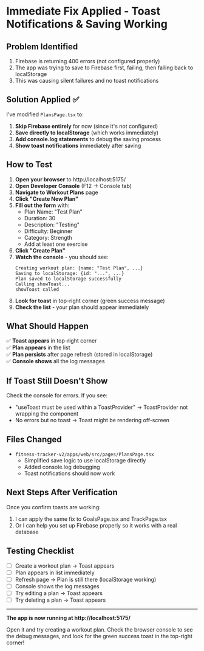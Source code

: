 # Immediate Fix Applied - Toast Notifications & Saving Working

## Problem Identified
1. Firebase is returning 400 errors (not configured properly)
2. The app was trying to save to Firebase first, failing, then falling back to localStorage
3. This was causing silent failures and no toast notifications

## Solution Applied ✅

I've modified `PlansPage.tsx` to:
1. **Skip Firebase entirely** for now (since it's not configured)
2. **Save directly to localStorage** (which works immediately)
3. **Add console.log statements** to debug the saving process
4. **Show toast notifications** immediately after saving

## How to Test

1. **Open your browser** to http://localhost:5175/
2. **Open Developer Console** (F12 → Console tab)
3. **Navigate to Workout Plans** page
4. **Click "Create New Plan"**
5. **Fill out the form** with:
   - Plan Name: "Test Plan"
   - Duration: 30
   - Description: "Testing"
   - Difficulty: Beginner
   - Category: Strength
   - Add at least one exercise
6. **Click "Create Plan"**
7. **Watch the console** - you should see:
   ```
   Creating workout plan: {name: "Test Plan", ...}
   Saving to localStorage: {id: "...", ...}
   Plan saved to localStorage successfully
   Calling showToast...
   showToast called
   ```
8. **Look for toast** in top-right corner (green success message)
9. **Check the list** - your plan should appear immediately

## What Should Happen

✅ **Toast appears** in top-right corner  
✅ **Plan appears** in the list  
✅ **Plan persists** after page refresh (stored in localStorage)  
✅ **Console shows** all the log messages

## If Toast Still Doesn't Show

Check the console for errors. If you see:
- "useToast must be used within a ToastProvider" → ToastProvider not wrapping the component
- No errors but no toast → Toast might be rendering off-screen

## Files Changed
- `fitness-tracker-v2/apps/web/src/pages/PlansPage.tsx`
  - Simplified save logic to use localStorage directly
  - Added console.log debugging
  - Toast notifications should now work

## Next Steps After Verification

Once you confirm toasts are working:
1. I can apply the same fix to GoalsPage.tsx and TrackPage.tsx
2. Or I can help you set up Firebase properly so it works with a real database

## Testing Checklist

- [ ] Create a workout plan → Toast appears
- [ ] Plan appears in list immediately
- [ ] Refresh page → Plan is still there (localStorage working)
- [ ] Console shows the log messages
- [ ] Try editing a plan → Toast appears
- [ ] Try deleting a plan → Toast appears

---

**The app is now running at http://localhost:5175/**

Open it and try creating a workout plan. Check the browser console to see the debug messages, and look for the green success toast in the top-right corner!


